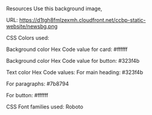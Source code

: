 Resources
Use this background image,

URL: https://d1tgh8fmlzexmh.cloudfront.net/ccbp-static-website/newsbg.png

CSS Colors used:

Background color Hex Code value for card:
#ffffff

Background color Hex Code value for button:
#323f4b

Text color Hex Code values:
For main heading:
#323f4b

For paragraphs:
#7b8794

For button:
#ffffff

CSS Font families used:
Roboto
